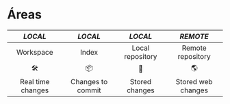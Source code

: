 # Áreas

| _LOCAL_             | _LOCAL_           | _LOCAL_          | _REMOTE_           |
|:-------------------:|:-----------------:|:----------------:|:------------------:|
| Workspace           | Index             | Local repository | Remote repository  |
| :hammer_and_wrench: | :package:         | :page_with_curl: | :earth_americas:   |
| Real time changes   | Changes to commit | Stored changes   | Stored web changes |
